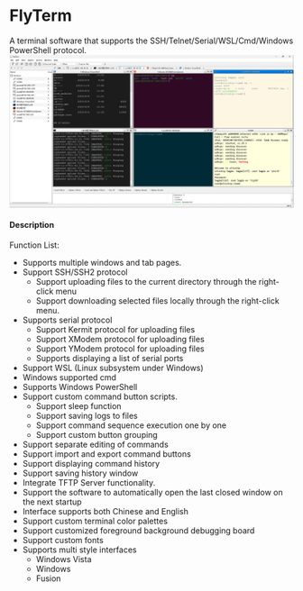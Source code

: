 # FlyTerm
A terminal software that supports the SSH/Telnet/Serial/WSL/Cmd/Windows PowerShell protocol.
![UI](./image/flyterm.png)
#### Description
Function List:
- Supports multiple windows and tab pages.
- Support SSH/SSH2 protocol 
  - Support uploading files to the current directory through the right-click menu 
  - Support downloading selected files locally through the right-click menu. 
- Supports serial protocol 
  - Support Kermit protocol for uploading files 
  - Support XModem protocol for uploading files 
  - Support YModem protocol for uploading files 
  - Supports displaying a list of serial ports 
- Support WSL (Linux subsystem under Windows) 
- Windows supported cmd 
- Supports Windows PowerShell 
- Support custom command button scripts. 
  - Support sleep function 
  - Support saving logs to files 
  - Support command sequence execution one by one 
  - Support custom button grouping 
- Support separate editing of commands 
- Support import and export command buttons 
- Support displaying command history 
- Support saving history window 
- Integrate TFTP Server functionality. 
- Support the software to automatically open the last closed window on the next startup 
- Interface supports both Chinese and English 
- Support custom terminal color palettes 
- Support customized foreground background debugging board 
- Support custom fonts 
- Supports multi style interfaces 
  - Windows Vista 
  - Windows 
  - Fusion
